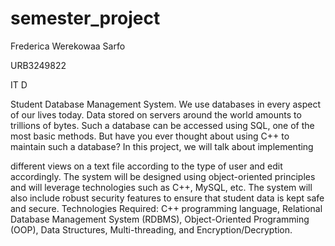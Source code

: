 # semester_project
Frederica Werekowaa Sarfo

URB3249822

IT D

Student Database Management System.
We use databases in every aspect of our lives today. Data stored on servers around the world amounts to trillions of bytes. Such a database can be accessed using SQL, one of the most basic methods. But have you ever thought about using C++ to maintain such a database? In this project, we will talk about implementing

  
different views on a text file according to the type of user and edit accordingly. The system will be designed using object-oriented principles and will leverage technologies such as C++, MySQL, etc. The system will also include robust security features to ensure that student data is kept safe and secure.
Technologies Required: C++ programming language, Relational Database Management System (RDBMS), Object-Oriented Programming (OOP), Data Structures, Multi-threading, and Encryption/Decryption.
